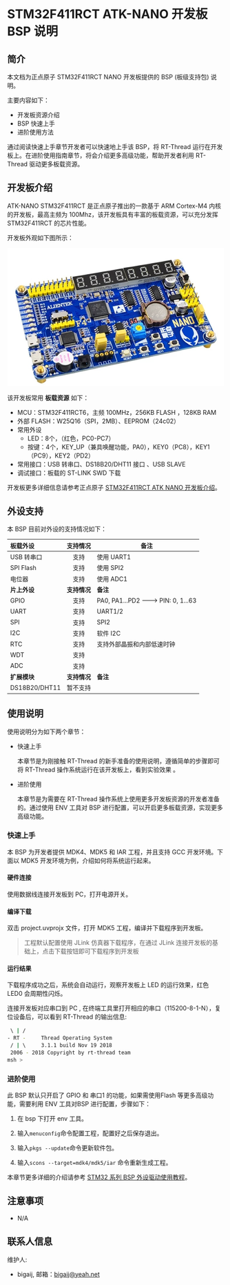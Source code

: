 # STM32F411RCT ATK-NANO 开发板 BSP 说明

## 简介

本文档为正点原子 STM32F411RCT NANO 开发板提供的 BSP (板级支持包) 说明。

主要内容如下：

- 开发板资源介绍
- BSP 快速上手
- 进阶使用方法

通过阅读快速上手章节开发者可以快速地上手该 BSP，将 RT-Thread 运行在开发板上。在进阶使用指南章节，将会介绍更多高级功能，帮助开发者利用 RT-Thread 驱动更多板载资源。

## 开发板介绍

ATK-NANO STM32F411RCT 是正点原子推出的一款基于 ARM Cortex-M4 内核的开发板，最高主频为 100Mhz，该开发板具有丰富的板载资源，可以充分发挥 STM32F411RCT 的芯片性能。

开发板外观如下图所示：

![board](figures/board.png)

该开发板常用 **板载资源** 如下：

- MCU：STM32F411RCT6，主频 100MHz，256KB FLASH ，128KB RAM
- 外部 FLASH：W25Q16（SPI，2MB）、EEPROM（24c02）
- 常用外设
  - LED：8个，（红色，PC0-PC7）
  - 按键：4个，KEY_UP（兼具唤醒功能，PA0），KEY0（PC8），KEY1（PC9），KEY2（PD2）
- 常用接口：USB 转串口、DS18B20/DHT11 接口 、USB SLAVE
- 调试接口：板载的 ST-LINK SWD 下载

开发板更多详细信息请参考正点原子 [STM32F411RCT ATK NANO 开发板介绍](https://item.taobao.com/item.htm?&id=608105447281)。

## 外设支持

本 BSP 目前对外设的支持情况如下：

| **板载外设**      | **支持情况** | **备注**                              |
| :----------------- | :----------: | -------------------------------------- |
| USB 转串口        |     支持     | 使用 UART1 |
| SPI Flash         |     支持     | 使用 SPI2 |
| 电位器         |     支持     | 使用 ADC1 |
| **片上外设**      | **支持情况** | **备注**                              |
| GPIO              |     支持     | PA0, PA1...PD2 ---> PIN: 0, 1...63 |
| UART              |     支持     | UART1/2                  |
| SPI               |     支持     | SPI2                        |
| I2C               |     支持     | 软件 I2C                              |
| RTC           |     支持     | 支持外部晶振和内部低速时钟         |
| WDT           |     支持     |                                    |
| ADC           |     支持     |                                    |
| **扩展模块**      | **支持情况** | **备注**                              |
| DS18B20/DHT11 |   暂不支持   |                                      |

## 使用说明

使用说明分为如下两个章节：

- 快速上手

    本章节是为刚接触 RT-Thread 的新手准备的使用说明，遵循简单的步骤即可将 RT-Thread 操作系统运行在该开发板上，看到实验效果 。

- 进阶使用

    本章节是为需要在 RT-Thread 操作系统上使用更多开发板资源的开发者准备的。通过使用 ENV 工具对 BSP 进行配置，可以开启更多板载资源，实现更多高级功能。


### 快速上手

本 BSP 为开发者提供 MDK4、MDK5 和 IAR 工程，并且支持 GCC 开发环境。下面以 MDK5 开发环境为例，介绍如何将系统运行起来。

#### 硬件连接

使用数据线连接开发板到 PC，打开电源开关。

#### 编译下载

双击 project.uvprojx 文件，打开 MDK5 工程，编译并下载程序到开发板。

> 工程默认配置使用 JLink 仿真器下载程序，在通过 JLink 连接开发板的基础上，点击下载按钮即可下载程序到开发板

#### 运行结果

下载程序成功之后，系统会自动运行，观察开发板上 LED 的运行效果，红色 LED0 会周期性闪烁。

连接开发板对应串口到 PC , 在终端工具里打开相应的串口（115200-8-1-N），复位设备后，可以看到 RT-Thread 的输出信息:

```bash
 \ | /
- RT -     Thread Operating System
 / | \     3.1.1 build Nov 19 2018
 2006 - 2018 Copyright by rt-thread team
msh >
```
### 进阶使用

此 BSP 默认只开启了 GPIO 和 串口1 的功能，如果需使用Flash 等更多高级功能，需要利用 ENV 工具对BSP 进行配置，步骤如下：

1. 在 bsp 下打开 env 工具。

2. 输入`menuconfig`命令配置工程，配置好之后保存退出。

3. 输入`pkgs --update`命令更新软件包。

4. 输入`scons --target=mdk4/mdk5/iar` 命令重新生成工程。

本章节更多详细的介绍请参考 [STM32 系列 BSP 外设驱动使用教程](../docs/STM32系列BSP外设驱动使用教程.md)。

## 注意事项

- N/A

## 联系人信息

维护人:

-  bigaij, 邮箱：<bigaij@yeah.net>